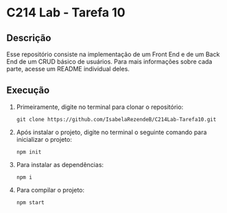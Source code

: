 # C214 Lab - Tarefa 10

## Descrição

Esse repositório consiste na implementação de um Front End e de um Back End de um CRUD básico de usuários. Para mais informações sobre cada parte, acesse um README individual deles.

## Execução
1. Primeiramente, digite no terminal para clonar o repositório:
    ```
    git clone https://github.com/IsabelaRezendeB/C214Lab-Tarefa10.git
    ```

2. Após instalar o projeto, digite no terminal o seguinte comando para inicializar o projeto:
    ```
    npm init
    ```
3. Para instalar as dependências:
    ```
    npm i
    ```
4. Para compilar o projeto:
    ```
    npm start
    ```
